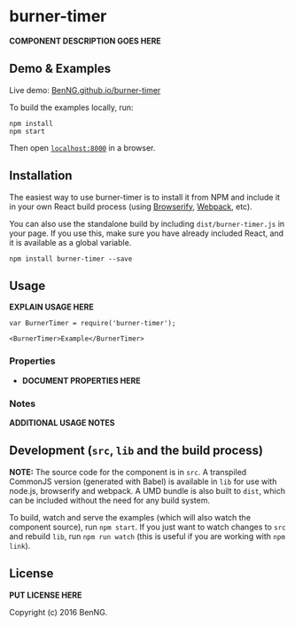 # burner-timer

__COMPONENT DESCRIPTION GOES HERE__


## Demo & Examples

Live demo: [BenNG.github.io/burner-timer](http://BenNG.github.io/burner-timer/)

To build the examples locally, run:

```
npm install
npm start
```

Then open [`localhost:8000`](http://localhost:8000) in a browser.


## Installation

The easiest way to use burner-timer is to install it from NPM and include it in your own React build process (using [Browserify](http://browserify.org), [Webpack](http://webpack.github.io/), etc).

You can also use the standalone build by including `dist/burner-timer.js` in your page. If you use this, make sure you have already included React, and it is available as a global variable.

```
npm install burner-timer --save
```


## Usage

__EXPLAIN USAGE HERE__

```
var BurnerTimer = require('burner-timer');

<BurnerTimer>Example</BurnerTimer>
```

### Properties

* __DOCUMENT PROPERTIES HERE__

### Notes

__ADDITIONAL USAGE NOTES__


## Development (`src`, `lib` and the build process)

**NOTE:** The source code for the component is in `src`. A transpiled CommonJS version (generated with Babel) is available in `lib` for use with node.js, browserify and webpack. A UMD bundle is also built to `dist`, which can be included without the need for any build system.

To build, watch and serve the examples (which will also watch the component source), run `npm start`. If you just want to watch changes to `src` and rebuild `lib`, run `npm run watch` (this is useful if you are working with `npm link`).

## License

__PUT LICENSE HERE__

Copyright (c) 2016 BenNG.

